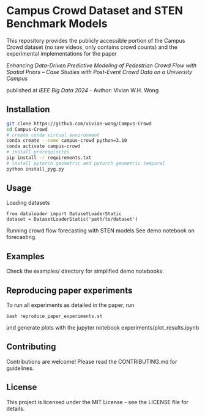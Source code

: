 # Campus Crowd Dataset and STEN Benchmark Models

This repository provides the publicly accessible portion of the Campus Crowd dataset (no raw videos, only contains crowd counts) and the experimental implementations for the paper 

*Enhancing Data-Driven Predictive Modeling of Pedestrian Crowd Flow with Spatial Priors – Case Studies with Post-Event Crowd Data on a University Campus*

published at *IEEE Big Data 2024* - Author: Vivian W.H. Wong

## Installation

```bash
git clone https://github.com/vivian-wong/Campus-Crowd
cd Campus-Crowd
# create conda virtual environment
conda create --name campus-crowd python=3.10 
conda activate campus-crowd
# install prerequisites
pip install -r requirements.txt
# install pytorch geometric and pytorch geometric temporal
python install_pyg.py
```

## Usage
Loading datasets
```
from dataloader import DatasetLoaderStatic
dataset = DatasetLoaderStatic('path/to/dataset')
```
Running crowd flow forecasting with STEN models 
See demo notebook on forecasting. 

## Examples
Check the examples/ directory for simplified demo notebooks.

## Reproducing paper experiments 
To run all experiments as detailed in the paper, run 
```
bash reproduce_paper_experiments.sh
```
and generate plots with the jupyter notebook experiments/plot_results.ipynb

## Contributing
Contributions are welcome! Please read the CONTRIBUTING.md for guidelines.

## License
This project is licensed under the MIT License - see the LICENSE file for details.

